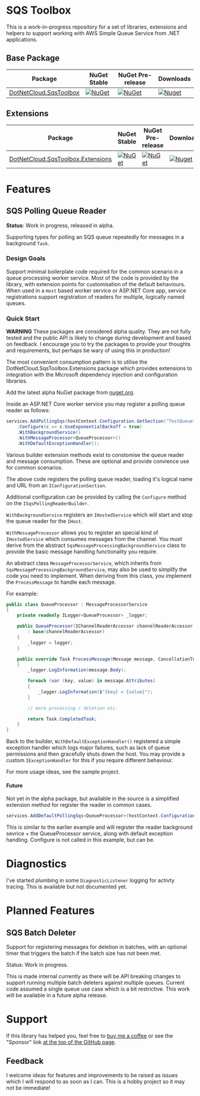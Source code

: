 # SQS Toolbox

This is a work-in-progress repository for a set of libraries, extensions and helpers to support working with AWS Simple Queue Service from .NET applications.

## Base Package

| Package | NuGet Stable | NuGet Pre-release | Downloads | 
| ------- | ------------ | ----------------- | --------- | 
| [DotNetCloud.SqsToolbox](https://www.nuget.org/packages/DotNetCloud.SqsToolbox) | [![NuGet](https://img.shields.io/nuget/v/DotNetCloud.SqsToolbox.svg)](https://www.nuget.org/packages/DotNetCloud.SqsToolbox) | [![NuGet](https://img.shields.io/nuget/vpre/DotNetCloud.SqsToolbox.svg)](https://www.nuget.org/packages/DotNetCloud.SqsToolbox) | [![Nuget](https://img.shields.io/nuget/dt/DotNetCloud.SqsToolbox.svg)](https://www.nuget.org/packages/DotNetCloud.SqsToolbox) | 

## Extensions

| Package | NuGet Stable | NuGet Pre-release | Downloads | 
| ------- | ------------ | ----------------- | --------- | 
| [DotNetCloud.SqsToolbox.Extensions](https://www.nuget.org/packages/DotNetCloud.SqsToolbox.Extensions) | [![NuGet](https://img.shields.io/nuget/v/DotNetCloud.SqsToolbox.Extensions.svg)](https://www.nuget.org/packages/DotNetCloud.SqsToolbox.Extensions) | [![NuGet](https://img.shields.io/nuget/vpre/DotNetCloud.SqsToolbox.Extensions.svg)](https://www.nuget.org/packages/DotNetCloud.SqsToolbox.Extensions) | [![Nuget](https://img.shields.io/nuget/dt/DotNetCloud.SqsToolbox.Extensions.svg)](https://www.nuget.org/packages/DotNetCloud.SqsToolbox.Extensions) | 

# Features

## SQS Polling Queue Reader

**Status**: Work in progress, released in alpha.

Supporting types for polling an SQS queue repeatedly for messages in a background `Task`.

### Design Goals

Support minimal boilerplate code required for the common scenario in a queue processing worker service. Most of the code is provided by the library, with extension points for customisation of the default behaviours. When used in a `Host` based worker service or ASP.NET Core app, service registrations support registration of readers for multiple, logically named queues.

### Quick Start

**WARNING**
These packages are considered alpha quality. They are not fully tested and the public API is likely to change during development and based on feedback. I encourage you to try the packages to provide your thoughts and requirements, but perhaps be wary of using this in production!

The most convenient consumption pattern is to utilise the DotNetCloud.SqsToolbox.Extensions package which provides extensions to integration with the Microsoft dependency injection and configuration libraries.

Add the latest alpha NuGet package from [nuget.org](https://www.nuget.org/packages/DotNetCloud.SqsToolbox.Extensions).

Inside an ASP.NET Core worker service you may register a polling queue reader as follows:

```csharp
services.AddPollingSqs(hostContext.Configuration.GetSection("TestQueue"))
    .Configure(c => c.UseExponentialBackoff = true)
    .WithBackgroundService()
    .WithMessageProcessor<QueueProcessor>()
    .WithDefaultExceptionHandler();
```

Various builder extension methods exist to constomise the queue reader and message consumption. These are optional and provide convience use for common scenarios.

The above code registers the polling queue reader, loading it's logical name and URL from an `IConfigurationSection`.

Additional configuration can be provided by calling the `Configure` method on the `ISqsPollingReaderBuilder`.

`WithBackgroundService` registers an `IHostedService` which will start and stop the queue reader for the `IHost`.

`WithMessageProcessor` allows you to register an special kind of `IHostedService` which consumes messages from the channel. You must derive from the abstract `SqsMessageProcessingBackgroundService` class to provide the basic message handling functionality you require. 

An abstract class `MessageProcessorService`, which inherits from `SqsMessageProcessingBackgroundService`, may also be used to simplify the code you need to implement. When deriving from this class, you implement the `ProcessMessage` to handle each message.

For example:

```csharp
public class QueueProcessor : MessageProcessorService
{
    private readonly ILogger<QueueProcessor> _logger;

    public QueueProcessor(IChannelReaderAccessor channelReaderAccessor, ILogger<QueueProcessor> logger) 
        : base(channelReaderAccessor)
    {
        _logger = logger;
    }

    public override Task ProcessMessage(Message message, CancellationToken cancellationToken = default)
    {
        _logger.LogInformation(message.Body);

        foreach (var (key, value) in message.Attributes)
        {
            _logger.LogInformation($"{key} = {value}");
        }

        // more processing / deletion etc.

        return Task.CompletedTask;
    }
}
```

Back to the builder, `WithDefaultExceptionHandler()` registered a simple exception handler which logs major failures, such as lack of queue permissions and then gracefully shuts down the host. You may provide a custom `IExceptionHandler` for this if you require different behaviour.

For more usage ideas, see the sample project.

#### Future

Not yet in the alpha package, but available in the source is a simplified extension method for register the reader in common cases.

```csharp
services.AddDefaultPollingSqs<QueueProcessor>(hostContext.Configuration.GetSection("TestQueue"));
```

This is similar to the earlier example and will register the reader background sevrice + the QueueProcessor service, along with default exception handling. Configure is not called in this example, but can be.

# Diagnostics

I've started plumbing in some `DiagnosticListener` logging for activty tracing. This is available but not documented yet.

# Planned Features

## SQS Batch Deleter

Support for registering messages for deletion in batches, with an optional timer that triggers the batch if the batch size has not been met.

Status: Work in progress.

This is made internal currently as there will be API breaking changes to support running multiple batch deleters against multiple queues. Current code assumed a single queue use case which is a bit restrictive. This work will be available in a future alpha release.

# Support

If this library has helped you, feel free to [buy me a coffee](https://www.buymeacoffee.com/stevejgordon) or see the "Sponsor" link [at the top of the GitHub page](https://github.com/stevejgordon/CorrelationId).

## Feedback

I welcome ideas for features and improvements to be raised as issues which I will respond to as soon as I can. This is a hobby project so it may not be immediate!
